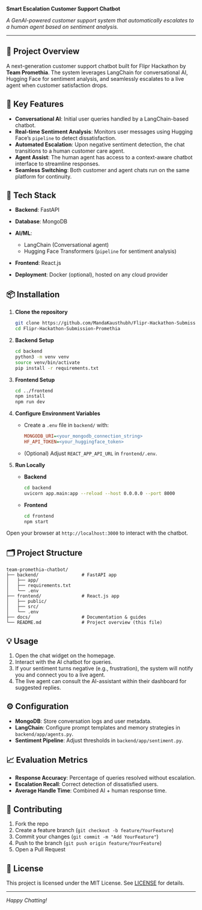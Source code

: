 **Smart Escalation Customer Support Chatbot**

*A GenAI-powered customer support system that automatically escalates to a human agent based on sentiment analysis.*

---

## 🚀 Project Overview

A next-generation customer support chatbot built for Flipr Hackathon by **Team Promethia**. The system leverages LangChain for conversational AI, Hugging Face for sentiment analysis, and seamlessly escalates to a live agent when customer satisfaction drops.

## 🔑 Key Features

* **Conversational AI**: Initial user queries handled by a LangChain-based chatbot.
* **Real-time Sentiment Analysis**: Monitors user messages using Hugging Face’s `pipeline` to detect dissatisfaction.
* **Automated Escalation**: Upon negative sentiment detection, the chat transitions to a human customer care agent.
* **Agent Assist**: The human agent has access to a context-aware chatbot interface to streamline responses.
* **Seamless Switching**: Both customer and agent chats run on the same platform for continuity.

## 🧰 Tech Stack

* **Backend**: FastAPI
* **Database**: MongoDB
* **AI/ML**:

  * LangChain (Conversational agent)
  * Hugging Face Transformers (`pipeline` for sentiment analysis)
* **Frontend**: React.js
* **Deployment**: Docker (optional), hosted on any cloud provider

## 📦 Installation

1. **Clone the repository**

   ```bash
   git clone https://github.com/MandaKausthubh/Flipr-Hackathon-Submission-Promethia.git
   cd Flipr-Hackathon-Submission-Promethia
   ```

2. **Backend Setup**

   ```bash
   cd backend
   python3 -m venv venv
   source venv/bin/activate
   pip install -r requirements.txt
   ```

3. **Frontend Setup**

   ```bash
   cd ../frontend
   npm install
   npm run dev
   ```

4. **Configure Environment Variables**

   * Create a `.env` file in `backend/` with:

     ```ini
     MONGODB_URI=<your_mongodb_connection_string>
     HF_API_TOKEN=<your_huggingface_token>
     ```
   * (Optional) Adjust `REACT_APP_API_URL` in `frontend/.env`.

5. **Run Locally**

   * **Backend**

     ```bash
     cd backend
     uvicorn app.main:app --reload --host 0.0.0.0 --port 8000
     ```
   * **Frontend**

     ```bash
     cd frontend
     npm start
     ```

Open your browser at `http://localhost:3000` to interact with the chatbot.

## 🗂️ Project Structure

```
team-promethia-chatbot/
├── backend/                # FastAPI app
│   ├── app/
│   ├── requirements.txt
│   └── .env
├── frontend/               # React.js app
│   ├── public/
│   ├── src/
│   └── .env
├── docs/                   # Documentation & guides
└── README.md               # Project overview (this file)
```

## 💡 Usage

1. Open the chat widget on the homepage.
2. Interact with the AI chatbot for queries.
3. If your sentiment turns negative (e.g., frustration), the system will notify you and connect you to a live agent.
4. The live agent can consult the AI-assistant within their dashboard for suggested replies.

## ⚙️ Configuration

* **MongoDB**: Store conversation logs and user metadata.
* **LangChain**: Configure prompt templates and memory strategies in `backend/app/agents.py`.
* **Sentiment Pipeline**: Adjust thresholds in `backend/app/sentiment.py`.

## 📈 Evaluation Metrics

* **Response Accuracy**: Percentage of queries resolved without escalation.
* **Escalation Recall**: Correct detection of dissatisfied users.
* **Average Handle Time**: Combined AI + human response time.

## 🤝 Contributing

1. Fork the repo
2. Create a feature branch (`git checkout -b feature/YourFeature`)
3. Commit your changes (`git commit -m "Add YourFeature"`)
4. Push to the branch (`git push origin feature/YourFeature`)
5. Open a Pull Request

## 📄 License

This project is licensed under the MIT License. See [LICENSE](LICENSE) for details.

---

*Happy Chatting!*

